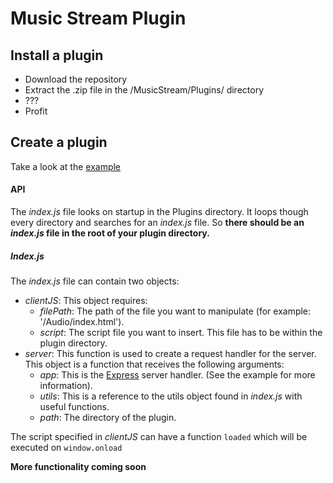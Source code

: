 # Music Stream Plugin

## Install a plugin
- Download the repository
- Extract the .zip file in the /MusicStream/Plugins/ directory
- ???
- Profit

## Create a plugin
Take a look at the [example](/tree/master/Example/)

#### API
The *index.js* file looks on startup in the Plugins directory. It loops though every directory and searches for an *index.js* file. So **there should be an *index.js* file in the root of your plugin directory.**

##### Index.js
The *index.js* file can contain two objects:
- *clientJS*: This object requires:
	- *filePath*: The path of the file you want to manipulate (for example: '/Audio/index.html').
	- *script*: The script file you want to insert. This file has to be within the plugin directory.
- *server*: This function is used to create a request handler for the server. This object is a function that receives the following arguments:
	- *app*: This is the [Express](https://expressjs.com/) server handler. (See the example for more information).
	- *utils*: This is a reference to the utils object found in *index.js* with useful functions.
	- *path*: The directory of the plugin.

The script specified in *clientJS* can have a function ```loaded``` which will be executed on ```window.onload```

**More functionality coming soon**